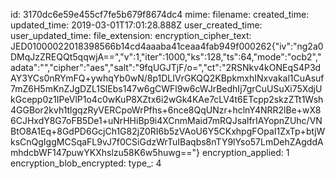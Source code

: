 id: 3170dc6e59e455cf7fe5b679f8674dc4
mime: 
filename: 
created_time: 
updated_time: 2019-03-01T17:01:28.888Z
user_created_time: 
user_updated_time: 
file_extension: 
encryption_cipher_text: JED01000022018398566b14cd4aaaba41ceaa4fab949f000262{"iv":"ng2a0DMqJzZREQQt5qqwjA==","v":1,"iter":1000,"ks":128,"ts":64,"mode":"ocb2","adata":"","cipher":"aes","salt":"9fqUGJTjF/o=","ct":"2RSNkv4kONEqS4P3dAY3YCs0nRYmFQ+ywhqYb0wN/8p1DLIVrGKQQ2KBpkmxhINxvakal1CuAsuf7mZ6H5mKnZJgDZL1SlEbs147w6gCWFl9w6cWJrBedhIj7grCuUSuXi75XdjUkGcepp0z1IPeVlP1o4c0wKuP8XZtx6i2wGk4KAe7cLV4t6ETcpp2skzZTt1Wsh4GGBor2kvh1tlgqzRyVERCpoWrPfhs+6nce8QqUNzr+hclnY4NRR2lBe+wX86CJHxdY8G7oFB5De1+uNrHHiBp9i4XCnmMaid7mRQJsalfrIAYopnZUhc/VNBtO8A1Eq+8GdPD6GcjCh1G82jZ0RI6b5zVAoU6Y5CKxhpgFOpaI1ZxTp+btjWksCnQgIggMCSqaFL9vJ7f0CSiGdzWrTuIBaqbs8nTY9lYso57LmDehZAgddAmhdcbWF147puwYKXhslzu58K6w5huwg=="}
encryption_applied: 1
encryption_blob_encrypted: 
type_: 4